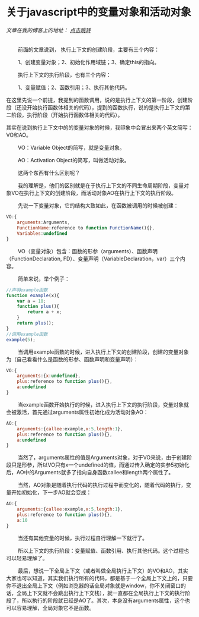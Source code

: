# 关于javascript中的变量对象和活动对象
###### 文章在我的博客上的地址： [点击跳转](http://www.ershing.cn/javascriptvariableobject/ "点击我")

        前面的文章说到， 执行上下文的创建阶段，主要有三个内容：

        1、创建变量对象；2、初始化作用域链；3、确定this的指向。

        执行上下文的执行阶段，也有三个内容：

        1、变量赋值；2、函数引用；3、执行其他代码。

在这里先说一个前提，我提到的函数调用，说的是执行上下文的第一阶段，创建阶段（还没开始执行函数体相关的代码），提到的函数执行，说的是执行上下文的第二阶段，执行阶段（开始执行函数体相关的代码）。

其实在说到执行上下文中的的变量对象的时候，我印象中会冒出来两个英文简写：VO和AO。

        VO：Variable Object的简写，就是变量对象。

        AO：Activation Object的简写，叫做活动对象。

        这两个东西有什么区别呢？

        我的理解是，他们的区别就是在于执行上下文的不同生命周期阶段，变量对象VO在执行上下文的创建阶段，而活动对象AO在执行上下文的执行阶段。

        先说一下变量对象，它的结构大致如此，在函数被调用的时候被创建：
```javascript
VO:{
    arguments:Arguments,
    FunctionName:reference to function FunctionName(){},
    Variables:undefined
}
```
        VO（变量对象）包含：函数的形参（arguments）、函数声明（FunctionDeclaration, FD）、变量声明（VariableDeclaration，var）三个内容。

        简单来说，举个例子：
```javascript
//声明example函数
function example(x){
    var a = 10;
    function plus(){
        return a + x;
    }
    return plus();
}
//调用example函数
example(5);
```
        当调用example函数的时候，进入执行上下文的创建阶段，创建的变量对象为（自己看看什么是函数的形参、函数声明和变量声明）：
```javascript
VO:{
    arguments:{x:undefined},
    plus:reference to function plus(){},
    a:undefined
}
```
        当example函数开始执行的时候，进入执行上下文的执行阶段，变量对象就会被激活，首先通过arguments属性初始化成为活动对象AO：
```javascript
AO:{
    arguments:{callee:example,x:5,length:1},
    plus:reference to function plus(){},
    a:undefined
}
```
        当然了，arguments属性的值是Arguments对象，对于VO来说，由于创建阶段只是形参，所以VO只有x一个undefined的值，而通过传入确定的实参5初始化后，AO中的Arguments就多了指向自身函数callee和length两个属性了。

        当然，AO对象是随着执行代码的执行过程中而变化的，随着代码的执行，变量开始初始化，下一步AO就会变成：
```javascript
AO:{
    arguments:{callee:example,x:5,length:1},
    plus:reference to function plus(){},
    a:10
}
```
        当还有其他变量的时候，执行过程自行理解一下就行了。

        所以上下文的执行阶段：变量赋值、函数引用、执行其他代码。这个过程也可以轻易理解了。

        最后，想说一下全局上下文（或者叫做全局执行上下文）的VO和AO，其实大家也可以知道，其实我们执行所有的代码，都是基于一个全局上下文上的，只要你不退出全局上下文（例如浏览器的话全局对象就是window，你不关闭窗口的话，全局上下文就不会跳出执行上下文栈），就一直都在全局执行上下文的执行阶段了，所以执行的阶段就已经是AO了。其次，本身没有arguments属性，这个也可以容易理解，全局对象它不是函数。

